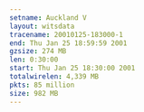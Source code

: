 ```yaml
---
setname: Auckland V
layout: witsdata
tracename: 20010125-183000-1
end: Thu Jan 25 18:59:59 2001
gzsize: 274 MB
len: 0:30:00
start: Thu Jan 25 18:30:00 2001
totalwirelen: 4,339 MB
pkts: 85 million
size: 982 MB
---
```

